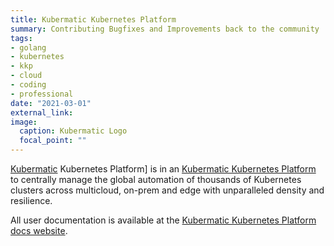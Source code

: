 ```yaml
---
title: Kubermatic Kubernetes Platform
summary: Contributing Bugfixes and Improvements back to the community
tags:
- golang
- kubernetes
- kkp
- cloud
- coding
- professional
date: "2021-03-01"
external_link:
image:
  caption: Kubermatic Logo
  focal_point: ""
---
```


[Kubermatic](https://www.kubermatic.com) Kubernetes Platform] is in an [Kubermatic Kubernetes Platform](https://github.com/kubermatic/kubermatic) to centrally manage the global automation of thousands of Kubernetes clusters across multicloud, on-prem and edge with unparalleled density and resilience.

All user documentation is available at the [Kubermatic Kubernetes Platform docs website](https://docs.kubermatic.com/kubermatic/master/).

